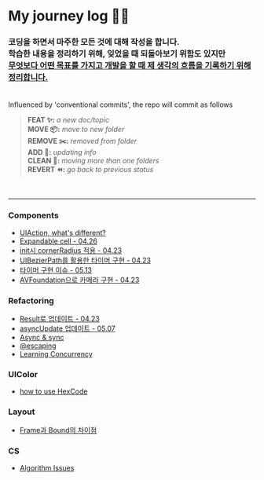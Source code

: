# My journey log 🚶🏻 

### 코딩을 하면서 마주한 모든 것에 대해 작성을 합니다.<br> 학습한 내용을 정리하기 위해, 잊었을 때 되돌아보기 위함도 있지만<br><u>무엇보다 어떤 목표를 가지고 개발을 할 때 제 생각의 흐름을 기록하기 위해 정리합니다.</u><br><br>

Influenced by 'conventional commits', the repo will commit as follows

> **FEAT ✨:** *a new doc/topic*<br/>
> **MOVE 📦:** *move to new folder*<br/>
> **REMOVE ✂️:** *removed from folder*<br/>
> **ADD 📇:** *updating info*<br/>
> **CLEAN 🧹:** *moving more than one folders*<br/>
> **REVERT ⏪:** *go back to previous status*<br/>

<br/>

___
### Components
- [UIAction, what's different?](./Locker/UIAction.md)
- [Expandable cell - 04.26](./Locker/expanding%20collectionview.md)
- [init시 cornerRadius 적용 - 04.23](./Locker/setLayoutSubview.md)
- [UIBezierPath를 활용한 타이머 구현 - 04.23](./Locker/UIBezierPath.md)
- [타이머 구현 이슈 - 05.13](./Locker/Using%20Timers.md)
- [AVFoundation으로 카메라 구현 - 04.23](./Locker/Camera.md)

### Refactoring
- [Result로 업데이트 - 04.23](./Locker/Result.md)
- [asyncUpdate 업데이트 - 05.07](./Locker/Async%20Await.md)
- [Async & sync](./Locker/sync%20vs%20async.md)
- [@escaping](./Locker/@Escaping%20errorHandling.md)
- [Learning Concurrency](./Locker/Concurrency.md)

### UIColor
- [how to use HexCode](./Locker/HexCode.md)

### Layout
- [Frame과 Bound의 차이점](./Locker/Frame%20vs%20Bounds.md)

### CS
- [Algorithm Issues](./Locker/Algorithm%20Issues.md)
